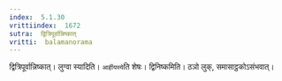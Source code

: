 ```yaml
---
index:  5.1.30
vrittiindex:  1672
sutra:  द्वित्रिपूर्वान्निष्कात्
vritti:  balamanorama 
---
```


द्वित्रिपूर्वान्निष्कात्। लुग्वा स्यादिति। `आर्हीयस्ये`ति शेषः। द्विनिष्कमिति। ठञो लुक्, समासाट्ठकोऽसंभवात्। 

